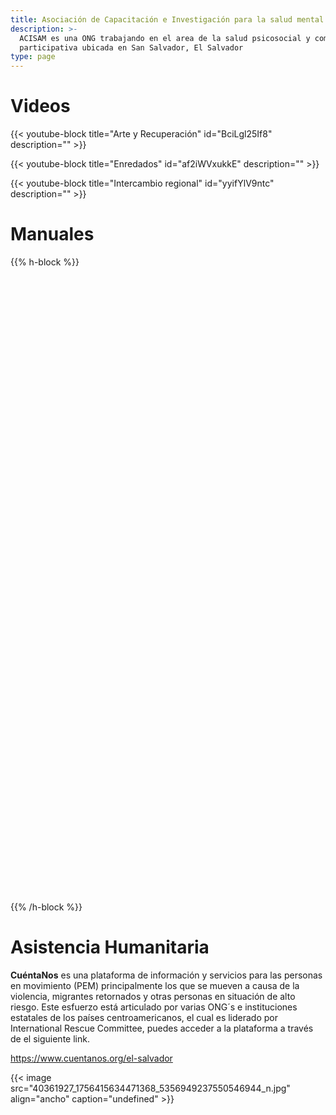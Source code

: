 ```yaml
---
title: Asociación de Capacitación e Investigación para la salud mental
description: >-
  ACISAM es una ONG trabajando en el area de la salud psicosocial y comunicación
  participativa ubicada en San Salvador, El Salvador
type: page
---
```

# Videos

{{< youtube-block title="Arte y Recuperación" id="BciLgl25If8" description="" >}}

{{< youtube-block title="Enredados" id="af2iWVxukkE" description="" >}}

{{< youtube-block title="Intercambio regional" id="yyifYlV9ntc" description="" >}}

# Manuales

{{% h-block %}}<div data-configid="25900136/59827752" style="width:100%; height:259px;" class="issuuembed"></div> <script type="text/javascript" src="//e.issuu.com/embed.js" async="true"></script>  <div data-configid="25900136/62164425" style="width:525px; height:742px;" class="issuuembed"></div>  <script type="text/javascript" src="//e.issuu.com/embed.js" async="true"></script>{{% /h-block %}}

# Asistencia Humanitaria

**CuéntaNos** es una plataforma de información y servicios para las personas en movimiento (PEM) principalmente los que se mueven a causa de la violencia, migrantes retornados y otras personas en situación de alto riesgo. Este esfuerzo está articulado por varias ONG´s e instituciones estatales de los países centroamericanos, el cual es liderado por International Rescue Committee, puedes acceder a la plataforma a través de el siguiente link.  

<https://www.cuentanos.org/el-salvador>

{{< image src="40361927_1756415634471368_5356949237550546944_n.jpg" align="ancho" caption="undefined" >}}
